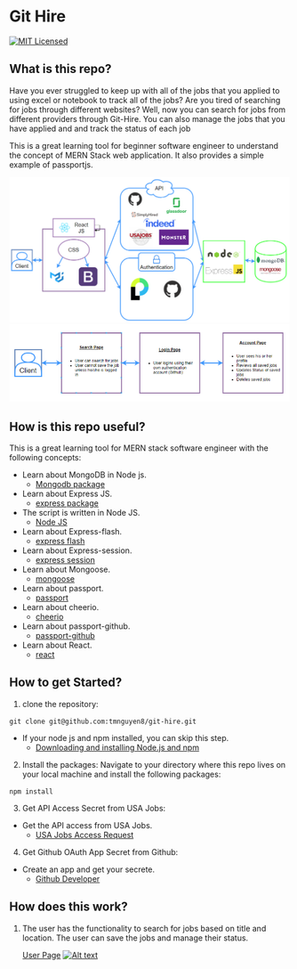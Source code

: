 # Git Hire
[![MIT Licensed](https://img.shields.io/badge/license-MIT-blue.svg)](LICENSE)


## What is this repo?
Have you ever struggled to keep up with all of the jobs that you applied to using excel or notebook to track all of the jobs? Are you tired of searching for jobs through different websites? Well, now you can search for jobs from different providers through Git-Hire. You can also manage the jobs that you have applied and and track the status of each job

This is a great learning tool for beginner software engineer to understand the concept of MERN Stack web application. It also provides a simple example of passportjs.

 ![](./assets/images/App-architect.png)
  ![](./assets/images/App-functionality.png)

## How is this repo useful?
This is a great learning tool for MERN stack software engineer with the following concepts:

* Learn about MongoDB in Node js. 
    * [Mongodb package](https://www.npmjs.com/package/mongodb)
* Learn about Express JS.
    * [express package](https://www.npmjs.com/package/express)
* The script is written in Node JS.
    * [Node JS](https://nodejs.org/en/)
* Learn about Express-flash.
    * [express flash](https://www.npmjs.com/package/express-flash)
* Learn about Express-session.
    * [express session](https://www.npmjs.com/package/express-session)
* Learn about Mongoose.
    * [mongoose](https://www.npmjs.com/package/mongoose)
* Learn about passport.
    * [passport](https://www.npmjs.com/package/passport)
* Learn about cheerio.
    * [cheerio](https://www.npmjs.com/package/cheerio)
* Learn about passport-github.
    * [passport-github](https://www.npmjs.com/package/passport-github)
* Learn about React.
    * [react](https://www.npmjs.com/package/react)

## How to get Started?
1. clone the repository:
```git
git clone git@github.com:tmnguyen8/git-hire.git
```
* If your node js and npm installed, you can skip this step.
  * [Downloading and installing Node.js and npm](https://docs.npmjs.com/downloading-and-installing-node-js-and-npm)

2. Install the packages:
Navigate to your directory where this repo lives on your local machine and install the following packages:
```git
npm install
```

3. Get API Access Secret from USA Jobs:
* Get the API access from USA Jobs.
    * [USA Jobs Access Request](https://developer.usajobs.gov/APIRequest/Index)


4. Get Github OAuth App Secret from Github:
* Create an app and get your secrete.
    * [Github Developer](https://developer.github.com/apps/building-oauth-apps/authorizing-oauth-apps/)


## How does this work?
1. The user has the functionality to search for jobs based on title and location. The user can save the jobs and manage their status.

    [User Page](https://git-hire.herokuapp.com/)
    [![Alt text](https://img.youtube.com/vi/QGodbRNV_AE/0.jpg)](https://www.youtube.com/watch?v=QGodbRNV_AE)
